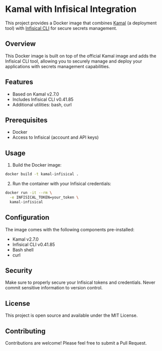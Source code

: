 # Kamal with Infisical Integration

This project provides a Docker image that combines [Kamal](https://github.com/basecamp/kamal) (a deployment tool) with [Infisical CLI](https://infisical.com/) for secure secrets management.

## Overview

This Docker image is built on top of the official Kamal image and adds the Infisical CLI tool, allowing you to securely manage and deploy your applications with secrets management capabilities.

## Features

- Based on Kamal v2.7.0
- Includes Infisical CLI v0.41.85
- Additional utilities: bash, curl

## Prerequisites

- Docker
- Access to Infisical (account and API keys)

## Usage

1. Build the Docker image:
```bash
docker build -t kamal-infisical .
```

2. Run the container with your Infisical credentials:
```bash
docker run -it --rm \
  -e INFISICAL_TOKEN=your_token \
  kamal-infisical
```

## Configuration

The image comes with the following components pre-installed:
- Kamal v2.7.0
- Infisical CLI v0.41.85
- Bash shell
- curl

## Security

Make sure to properly secure your Infisical tokens and credentials. Never commit sensitive information to version control.

## License

This project is open source and available under the MIT License.

## Contributing

Contributions are welcome! Please feel free to submit a Pull Request.
